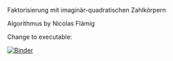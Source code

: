 Faktorisierung mit imaginär-quadratischen Zahlkörpern

Algorithmus by Nicolas Flämig

Change to executable: 

[![Binder](https://mybinder.org/badge_logo.svg)](https://mybinder.org/v2/gh/Zotelkopf/Faktorisierung/HEAD)
